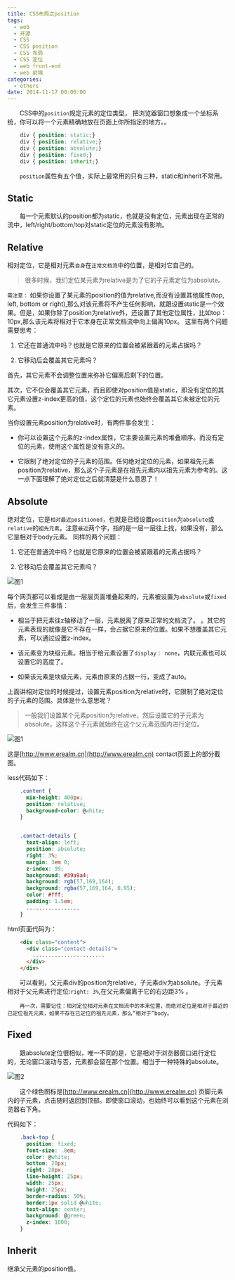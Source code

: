 ```yaml
---
title: CSS布局之position
tags:
  - web
  - 开源
  - CSS
  - CSS position
  - CSS 布局
  - CSS 定位
  - web front-end
  - web 前端
categories:
  - others
date: 2014-11-17 00:00:00
---
```



&emsp;&emsp;CSS中的`position`规定元素的定位类型， 把浏览器窗口想象成一个坐标系统，你可以将一个元素精确地放在页面上你所指定的地方。。
```css
	div { position: static;}   
	div { position: relative;}    
	div { position: absolute;}
	div { position: fixed;}  
	div { position: inherit;}  
```
 
&emsp;&emsp;`position`属性有五个值，实际上最常用的只有三种，static和inherit不常用。

## Static
&emsp;&emsp;每一个元素默认的position都为static，也就是没有定位，元素出现在正常的流中，left/right/bottom/top对static定位的元素没有影响。

## Relative
 
相对定位，它是相对元素`自身`在`正常文档流`中的位置，是相对它自己的。 
> 很多时候，我们定位某元素为relative是为了它的子元素定位为absolute。

`需注意：` 如果你设置了某元素的position的值为relative,而没有设置其他属性(top, left, bottom or right),那么对该元素将不产生任何影响，就跟设置static是一个效果。但是，如果你除了position为relative外，还设置了其他定位属性，比如top： 10px,那么该元素将相对于它本身在正常文档流中向上偏离10px。 这里有两个问题需要思考：  
 
1. 它还在普通流中吗？也就是它原来的位置会被紧跟着的元素占据吗？ 
 
2. 它移动后会覆盖其它元素吗？ 

首先，其它元素不会调整位置来弥补它偏离后剩下的位置。  

其次，它不仅会覆盖其它元素，而且即使对position值是static，即没有定位的其它元素设置z-index更高的值，这个定位的元素也始终会覆盖其它未被定位的元素。  

当你设置元素position为relative时，有两件事会发生：  
  
- 你可以设置这个元素的z-index属性，它主要设置元素的堆叠顺序。而没有定位的元素，使用这个属性是没有意义的。  

- 它限制了绝对定位的子元素的范围。任何绝对定位的元素，如果祖先元素position为relative，那么这个子元素是在祖先元素内以祖先元素为参考的。这一点下面理解了绝对定位之后就清楚是什么意思了！


## Absolute

绝对定位，它是`相对最近positioned`，也就是已经设置`position`为`absolute`或`relative`的`祖先元素`。注意`最近`两个字，指的是一层一层往上找，如果没有，那么它是相对于body元素。 同样的两个问题：  

1. 它还在普通流中吗？也就是它原来的位置会被紧跟着的元素占据吗？ 
 
2. 它移动后会覆盖其它元素吗？  

![图1](http://i.imgur.com/W2ikffF.png)

每个网页都可以看成是由一层层页面堆叠起来的，元素被设置为`absolute`或`fixed`后，会发生三件事情：  
  
- 相当于把元素往z轴移动了一层，元素脱离了原来正常的文档流了。 。其它的元素表现的就像是它不存在一样，会占据它原来的位置。如果不想覆盖其它元素，可以通过设置z-index。  
 
- 该元素变为块级元素。相当于给元素设置了`display： none`，内联元素也可以设置它的高度了。  

- 如果该元素是块级元素，元素由原来的占据一行，变成了auto。  

上面讲相对定位的时候提过，设置元素position为relative时，它限制了绝对定位的子元素的范围。具体是什么意思呢？  


> 一般我们设置某个元素position为relative，然后设置它的子元素为absolute，这样这个子元素就始终在这个父元素范围内进行定位。  
  
![图1](http://i.imgur.com/XOuP7am.png)  

这是[http://www.erealm.cn](http://www.erealm.cn) contact页面上的部分截图。  

less代码如下：  
```css
    .content {
      min-height: 400px;
      position: relative;
      background-color: @white;
    }


    .contact-details {
      text-align: left;
      position: absolute;
      right: 3%;
      margin: 3em 0;
      z-index: 99;
      background: #39a9a4;
      background: rgb(57,169,164);
      background: rgba(57,169,164, 0.95);
      color: #fff;
      padding: 1.5em;  
      .................  
    }  
```
html页面代码为：  
```html
    <div class="content">
      <div class="contact-details">
        .......................
      </div>
    </div>  
```
&emsp;&emsp;可以看到，父元素div的position为relative，子元素div为absolute。子元素相对于父元素进行定位:`right: 3%`,在父元素偏离于它的右边距3% 。
    
&emsp;&emsp;`再一次，需要记住：相对定位相对元素在文档流中的本来位置，而绝对定位是相对于最近的已定位祖先元素，如果不存在已定位的祖先元素，那么“相对于”body。`  

## Fixed   

&emsp;&emsp;跟absolute定位很相似，唯一不同的是，它是相对于浏览器窗口进行定位的，无论窗口滚动与否，元素都会留在那个位置。相当于一种特殊的absolute。

![图2](http://i.imgur.com/TglXIkt.png)  

&emsp;&emsp;这个绿色图标是[http://www.erealm.cn](http://www.erealm.cn) 页脚元素内的子元素，点击随时返回到顶部。即使窗口滚动，也始终可以看到这个元素在浏览器右下角。  

代码如下：  
```css
    .back-top {
      position: fixed;
      font-size: .8em;
      color: @white;
      bottom: 20px;
      right: 20px;
      line-height: 25px;
      width: 25px;
      height: 25px;
      border-radius: 50%;
      border:1px solid @white;
      text-align: center;
      background: @green;
      z-index: 1000;
	}
```
## Inherit  

继承父元素的position值。 

